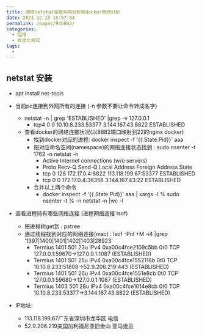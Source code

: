 ```yaml
---
title: 网络netstat连接外网分析和docker网络分析
date: 2021-12-18 15:57:34
permalink: /pages/94b8b2/
categories:
  - 运维
  - 自动化测试
tags:
  - 
---
```


## netstat 安装
  * apt install net-tools

* 当前pc连接到外网所有的连接 (-n 参数不要让命令转成名字)
    * netstat -n | grep 'ESTABLISHED' |grep -v 127.0.0.1
        * tcp4       0      0  10.10.8.233.53377      3.144.167.43.8822      ESTABLISHED
    * 查看docker的网络连接状况(以8882端口映射到22的nginx docker)
        * 找到docker对应的进程: docker inspect -f '{{.State.Pid}}' aaa   
        * 把对应命名空间(namespace)的网络连接状态找到 : sudo nsenter -t 1762 -n netstat -n
            * Active Internet connections (w/o servers)
            * Proto Recv-Q Send-Q Local Address           Foreign Address         State      
            * tcp        0    128 172.17.0.4:8822         113.118.199.67:53377    ESTABLISHED
            * tcp        0      0 172.17.0.4:36358        3.144.167.43:22         ESTABLISHED
        * 合并以上两个命令
          *  docker inspect -f '{{.State.Pid}}' aaa  | xargs -I % sudo nsenter -t % -n netstat -n |wc -l


* 查看进程持有哪些网络连接 (进程网络连接 lsof)
  * 把进程树get到 : pstree
  * 通过线程找到对应的网络连接(mac) : lsof -Pnl +M -i4 |grep  '1397\|1400\|1401\|1402\|1403\|28923'
    * Termius    1401      501   23u  IPv4 0xa00c4fce2109c5bb      0t0  TCP 127.0.0.1:59670->127.0.0.1:1087 (ESTABLISHED)
    * Termius    1401      501   25u  IPv4 0xa00c4fce1552116b      0t0  TCP 10.10.8.233:51808->52.9.206.219:443 (ESTABLISHED)
    * Termius    1401      501   26u  IPv4 0xa00c4fce1551e8cb      0t0  TCP 127.0.0.1:59680->127.0.0.1:1087 (ESTABLISHED)
    * Termius    1403      501   28u  IPv4 0xa00c4fce1014e8cb      0t0  TCP 10.10.8.233:53377->3.144.167.43:8822 (ESTABLISHED)

* IP地址:
  *  113.118.199.67广东省深圳市龙华区 电信
  *  52.9.206.219美国加利福尼亚旧金山 亚马逊云
